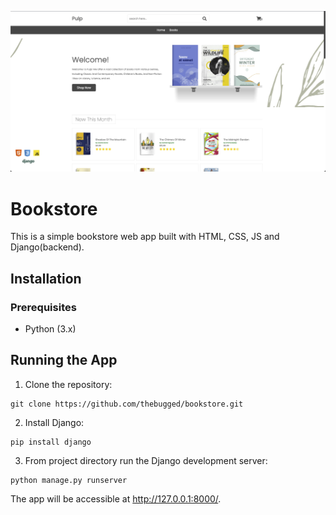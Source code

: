 
![Bookstore](screenshot.png)


## 
# Bookstore
This is a simple bookstore web app built with HTML, CSS, JS and Django(backend).


## Installation


### Prerequisites
- Python (3.x)


## Running the App

1. Clone the repository:
```shell
git clone https://github.com/thebugged/bookstore.git
```

2. Install Django: 
```shell
pip install django
```

3. From project directory run the Django development server:
```shell
python manage.py runserver
```

The app will be accessible at http://127.0.0.1:8000/.



